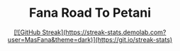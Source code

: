 <div align="center">
<center>
  <h1>
    Fana Road To Petani
  </h1>
</center>
  <a href="https://git.io/streak-stats">
[![GitHub Streak](https://streak-stats.demolab.com?user=MasFana&theme=dark)](https://git.io/streak-stats)  </a>
</div>
